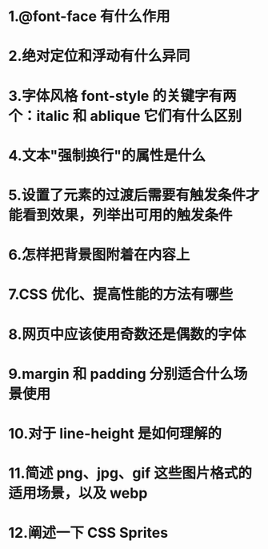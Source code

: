# 1.@font-face 有什么作用

# 2.绝对定位和浮动有什么异同

# 3.字体风格 font-style 的关键字有两个：italic 和 ablique 它们有什么区别

# 4.文本"强制换行"的属性是什么

# 5.设置了元素的过渡后需要有触发条件才能看到效果，列举出可用的触发条件

# 6.怎样把背景图附着在内容上

# 7.CSS 优化、提高性能的方法有哪些

# 8.网页中应该使用奇数还是偶数的字体

# 9.margin 和 padding 分别适合什么场景使用

# 10.对于 line-height 是如何理解的

# 11.简述 png、jpg、gif 这些图片格式的适用场景，以及 webp

# 12.阐述一下 CSS Sprites
